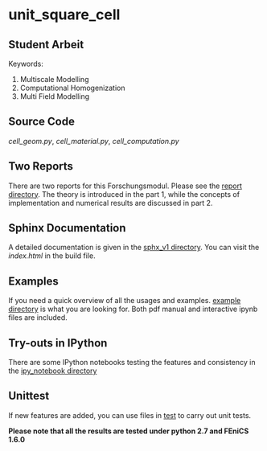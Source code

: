 # unit_square_cell

## Student Arbeit

Keywords:
 1. Multiscale Modelling
 2. Computational Homogenization
 3. Multi Field Modelling

## Source Code

*cell_geom.py*, *cell_material.py*, *cell_computation.py*

## Two Reports

There are two reports for this Forschungsmodul. Please see the
[report directory](./report/). The theory is introduced in the part 1, 
while the concepts of implementation and numerical results are discussed 
in part 2.

## Sphinx Documentation

A detailed documentation is given in the [sphx_v1 directory](sphx_v1/build/html/index.html).
You can visit the *index.html* in the build file.

## Examples

If you need a quick overview of all the usages and examples. [example directory](example/) 
is what you are looking for. Both pdf manual and interactive ipynb files 
are included.

## Try-outs in IPython

There are some IPython notebooks testing the features and consistency in the [ipy_notebook directory](ipy_notebook/)

## Unittest

If new features are added, you can use files in [test](test/) to carry out unit 
tests.

__Please note that all the results are tested under python 2.7 and FEniCS 1.6.0__
